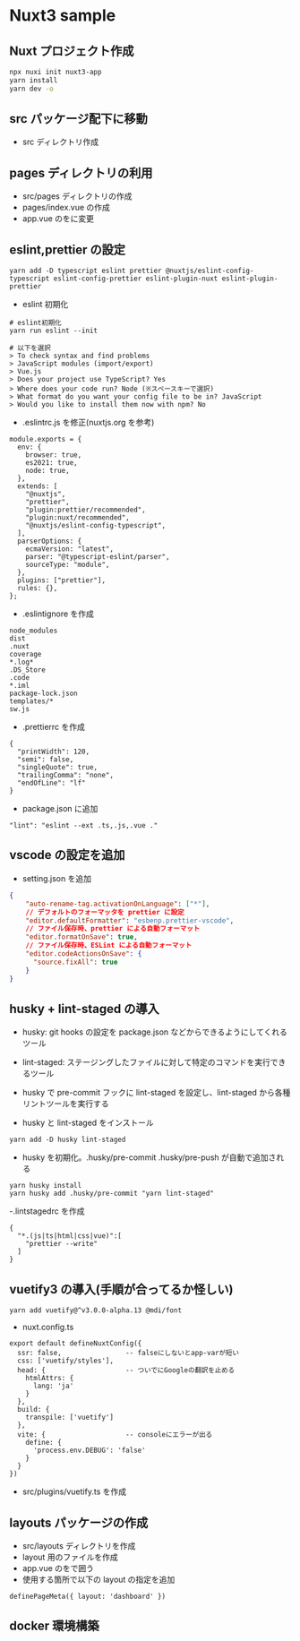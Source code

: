 # Nuxt3 sample

## Nuxt プロジェクト作成

```bash
npx nuxi init nuxt3-app
yarn install
yarn dev -o
```

## src パッケージ配下に移動

- src ディレクトリ作成

## pages ディレクトリの利用

- src/pages ディレクトリの作成
- pages/index.vue の作成
- app.vue の<NuxtWelcome>を<NuxtPage/>に変更

## eslint,prettier の設定

```
yarn add -D typescript eslint prettier @nuxtjs/eslint-config-typescript eslint-config-prettier eslint-plugin-nuxt eslint-plugin-prettier
```

- eslint 初期化

```
# eslint初期化
yarn run eslint --init

# 以下を選択
> To check syntax and find problems
> JavaScript modules (import/export)
> Vue.js
> Does your project use TypeScript? Yes
> Where does your code run? Node (※スペースキーで選択)
> What format do you want your config file to be in? JavaScript
> Would you like to install them now with npm? No
```

- .eslintrc.js を修正(nuxtjs.org を参考)

```
module.exports = {
  env: {
    browser: true,
    es2021: true,
    node: true,
  },
  extends: [
    "@nuxtjs",
    "prettier",
    "plugin:prettier/recommended",
    "plugin:nuxt/recommended",
    "@nuxtjs/eslint-config-typescript",
  ],
  parserOptions: {
    ecmaVersion: "latest",
    parser: "@typescript-eslint/parser",
    sourceType: "module",
  },
  plugins: ["prettier"],
  rules: {},
};
```

- .eslintignore を作成

```.eslintignore
node_modules
dist
.nuxt
coverage
*.log*
.DS_Store
.code
*.iml
package-lock.json
templates/*
sw.js
```

- .prettierrc を作成

```.prettierrc
{
  "printWidth": 120,
  "semi": false,
  "singleQuote": true,
  "trailingComma": "none",
  "endOfLine": "lf"
}
```

- package.json に追加

```
"lint": "eslint --ext .ts,.js,.vue ."
```

## vscode の設定を追加

- setting.json を追加

```.vscode/setting.json
{
    "auto-rename-tag.activationOnLanguage": ["*"],
    // デフォルトのフォーマッタを prettier に設定
    "editor.defaultFormatter": "esbenp.prettier-vscode",
    // ファイル保存時、prettier による自動フォーマット
    "editor.formatOnSave": true,
    // ファイル保存時、ESLint による自動フォーマット
    "editor.codeActionsOnSave": {
      "source.fixAll": true
    }
}
```

## husky + lint-staged の導入

- husky: git hooks の設定を package.json などからできるようにしてくれるツール
- lint-staged: ステージングしたファイルに対して特定のコマンドを実行できるツール
- husky で pre-commit フックに lint-staged を設定し、lint-staged から各種リントツールを実行する

- husky と lint-staged をインストール

```
yarn add -D husky lint-staged
```

- husky を初期化。.husky/pre-commit .husky/pre-push が自動で追加される

```
yarn husky install
yarn husky add .husky/pre-commit "yarn lint-staged"
```

-.lintstagedrc を作成

```.lintstagedrc
{
  "*.(js|ts|html|css|vue)":[
    "prettier --write"
  ]
}
```

## vuetify3 の導入(手順が合ってるか怪しい)

```
yarn add vuetify@^v3.0.0-alpha.13 @mdi/font
```

- nuxt.config.ts

```
export default defineNuxtConfig({
  ssr: false,                -- falseにしないとapp-varが短い
  css: ['vuetify/styles'],
  head: {                    -- ついでにGoogleの翻訳を止める
    htmlAttrs: {
      lang: 'ja'
    }
  },
  build: {
    transpile: ['vuetify']
  },
  vite: {                    -- consoleにエラーが出る
    define: {
      'process.env.DEBUG': 'false'
    }
  }
})
```

- src/plugins/vuetify.ts を作成

## layouts パッケージの作成

- src/layouts ディレクトリを作成
- layout 用のファイルを作成
- app.vue の<NuxtPage>を<NuxtLayout>で囲う
- 使用する箇所で以下の layout の指定を追加

```vue
definePageMeta({ layout: 'dashboard' })
```

## docker 環境構築
